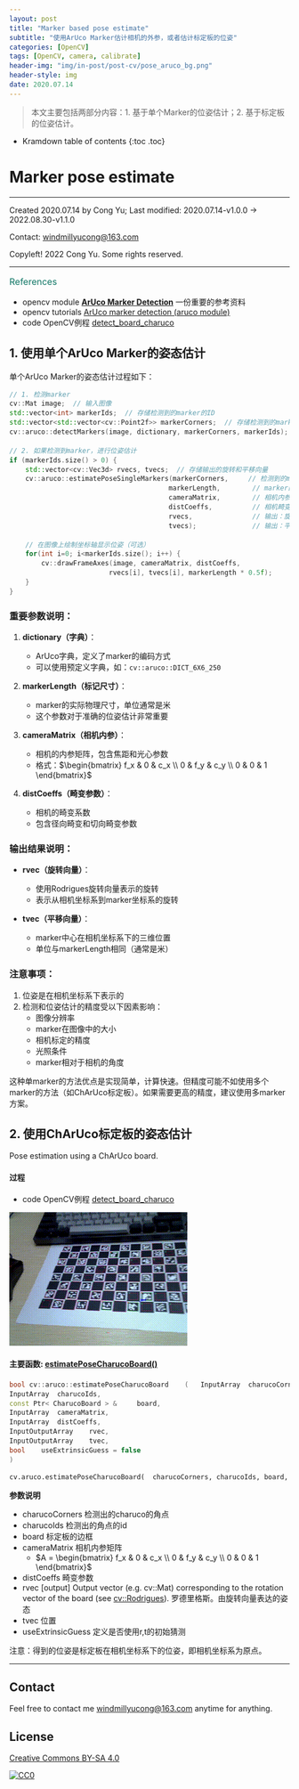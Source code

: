 ```yaml
---
layout: post
title: "Marker based pose estimate"
subtitle: "使用ArUco Marker估计相机的外参，或者估计标定板的位姿"
categories: [OpenCV]
tags: [OpenCV, camera, calibrate]
header-img: "img/in-post/post-cv/pose_aruco_bg.png"
header-style: img
date: 2020.07.14
---
```


>  本文主要包括两部分内容：1. 基于单个Marker的位姿估计；2. 基于标定板的位姿估计。

* Kramdown table of contents
{:toc .toc}

# Marker pose estimate

---

Created 2020.07.14 by Cong Yu; Last modified: 2020.07.14-v1.0.0 -> 2022.08.30-v1.1.0

Contact: [windmillyucong@163.com](mailto:windmillyucong@163.com)

Copyleft! 2022 Cong Yu. Some rights reserved.

---

<p style="font-size:16px;color:#176;text-align:left;">References</p> 

- opencv module [**ArUco Marker Detection**](https://docs.opencv.org/4.x/d9/d6a/group__aruco.html#ga84dd2e88f3e8c3255eb78e0f79571bd1) 一份重要的参考资料
- opencv tutorials [ArUco marker detection (aruco module)](https://docs.opencv.org/4.x/d9/d6d/tutorial_table_of_content_aruco.html)
- code OpenCV例程 [detect_board_charuco](https://github.com/opencv/opencv_contrib/blob/master/modules/aruco/samples/detect_board_charuco.cpp)

## 1. 使用单个ArUco Marker的姿态估计

单个ArUco Marker的姿态估计过程如下：

```cpp
// 1. 检测marker
cv::Mat image;  // 输入图像
std::vector<int> markerIds;  // 存储检测到的marker的ID
std::vector<std::vector<cv::Point2f>> markerCorners;  // 存储检测到的marker的四个角点
cv::aruco::detectMarkers(image, dictionary, markerCorners, markerIds);

// 2. 如果检测到marker，进行位姿估计
if (markerIds.size() > 0) {
    std::vector<cv::Vec3d> rvecs, tvecs;  // 存储输出的旋转和平移向量
    cv::aruco::estimatePoseSingleMarkers(markerCorners,     // 检测到的marker角点
                                        markerLength,        // marker的实际物理尺寸(米)
                                        cameraMatrix,        // 相机内参矩阵
                                        distCoeffs,          // 相机畸变系数
                                        rvecs,               // 输出：旋转向量
                                        tvecs);              // 输出：平移向量
    
    // 在图像上绘制坐标轴显示位姿（可选）
    for(int i=0; i<markerIds.size(); i++) {
        cv::drawFrameAxes(image, cameraMatrix, distCoeffs, 
                         rvecs[i], tvecs[i], markerLength * 0.5f);
    }
}
```

### 重要参数说明：

1. **dictionary（字典）**：
   - ArUco字典，定义了marker的编码方式
   - 可以使用预定义字典，如：`cv::aruco::DICT_6X6_250`

2. **markerLength（标记尺寸）**：
   - marker的实际物理尺寸，单位通常是米
   - 这个参数对于准确的位姿估计非常重要

3. **cameraMatrix（相机内参）**：
   - 相机的内参矩阵，包含焦距和光心参数
   - 格式：$\begin{bmatrix} f_x & 0 & c_x \\  0 & f_y & c_y \\ 0 & 0 & 1 \end{bmatrix}$

4. **distCoeffs（畸变参数）**：
   - 相机的畸变系数
   - 包含径向畸变和切向畸变参数

### 输出结果说明：

- **rvec（旋转向量）**：
  - 使用Rodrigues旋转向量表示的旋转
  - 表示从相机坐标系到marker坐标系的旋转

- **tvec（平移向量）**：
  - marker中心在相机坐标系下的三维位置
  - 单位与markerLength相同（通常是米）

### 注意事项：

1. 位姿是在相机坐标系下表示的
2. 检测和位姿估计的精度受以下因素影响：
   - 图像分辨率
   - marker在图像中的大小
   - 相机标定的精度
   - 光照条件
   - marker相对于相机的角度

这种单marker的方法优点是实现简单，计算快速。但精度可能不如使用多个marker的方法（如ChArUco标定板）。如果需要更高的精度，建议使用多marker方案。

## 2. 使用ChArUco标定板的姿态估计

Pose estimation using a ChArUco board.

#### 过程

- code OpenCV例程 [detect_board_charuco](https://github.com/opencv/opencv_contrib/blob/master/modules/aruco/samples/detect_board_charuco.cpp)


![pose_aruco.gif](/img/in-post/post-cv/pose_aruco.gif)


#### 主要函数: [estimatePoseCharucoBoard()](https://docs.opencv.org/4.x/d9/d6a/group__aruco.html#ga21b51b9e8c6422a4bac27e48fa0a150b)

```c++
bool cv::aruco::estimatePoseCharucoBoard	(	InputArray 	charucoCorners,
InputArray 	charucoIds,
const Ptr< CharucoBoard > & 	board,
InputArray 	cameraMatrix,
InputArray 	distCoeffs,
InputOutputArray 	rvec,
InputOutputArray 	tvec,
bool 	useExtrinsicGuess = false 
)
```

```python
cv.aruco.estimatePoseCharucoBoard(	charucoCorners, charucoIds, board, cameraMatrix, distCoeffs, rvec, tvec[, useExtrinsicGuess]	) ->	retval, rvec, tvec
```

**参数说明**

- charucoCorners 检测出的charuco的角点
- charucoIds 检测出的角点的id
- board 标定板的边框
- cameraMatrix 相机内参矩阵
	- $A = \begin{bmatrix} f_x & 0 & c_x \\  0 & f_y & c_y \\ 0 & 0 & 1 \end{bmatrix}$
- distCoeffs 畸变参数
- rvec [output] Output vector (e.g. cv::Mat) corresponding to the rotation vector of the board  (see [cv::Rodrigues](https://docs.opencv.org/4.x/d9/d0c/group__calib3d.html#ga61585db663d9da06b68e70cfbf6a1eac)).  罗德里格斯。由旋转向量表达的姿态
- tvec 位置
- useExtrinsicGuess 定义是否使用r,t的初始猜测


注意：得到的位姿是标定板在相机坐标系下的位姿，即相机坐标系为原点。



----



## Contact

Feel free to contact me [windmillyucong@163.com](mailto:windmillyucong@163.com) anytime for anything.


## License

[Creative Commons BY-SA 4.0](http://creativecommons.org/licenses/by-sa/4.0/)

[![CC0](http://i.creativecommons.org/p/zero/1.0/88x31.png)](http://creativecommons.org/publicdomain/zero/1.0/)

